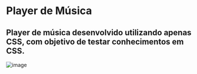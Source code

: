 # Player de Música

## Player de música desenvolvido utilizando apenas CSS, com objetivo de testar conhecimentos em CSS.

![image](https://user-images.githubusercontent.com/23384348/191599871-2da7c25a-f17d-492b-837a-adf116fc71eb.png)

